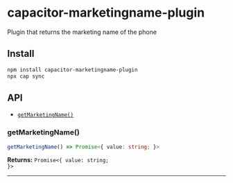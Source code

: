 # capacitor-marketingname-plugin

Plugin that returns the marketing name of the phone

## Install

```bash
npm install capacitor-marketingname-plugin
npx cap sync
```

## API

<docgen-index>

* [`getMarketingName()`](#getmarketingname)

</docgen-index>

<docgen-api>
<!--Update the source file JSDoc comments and rerun docgen to update the docs below-->

### getMarketingName()

```typescript
getMarketingName() => Promise<{ value: string; }>
```

**Returns:** <code>Promise&lt;{ value: string; }&gt;</code>

--------------------

</docgen-api>
